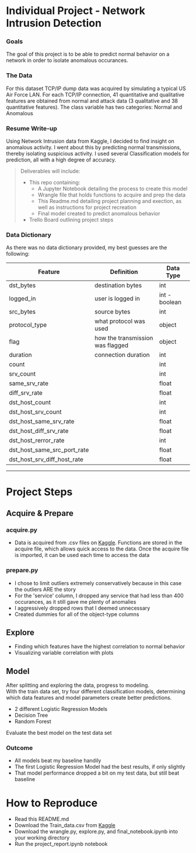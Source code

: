 
# **Individual Project - Network Intrusion Detection**

### Goals
The goal of this project is to be able to predict normal behavior on a network in order to isolate anomalous occurances. 

### The Data
For this dataset TCP/IP dump data was acquired by simulating a typical US Air Force LAN. For each TCP/IP connection, 41 quantitative and qualitative features are obtained from normal and attack data (3 qualitative and 38 quantitative features).
The class variable has two categories: Normal and Anomalous

### Resume Write-up
Using Network Intrusion data from Kaggle, I decided to find insight on anomalous activity. I went about this by predicting normal transmissions, thereby isolating suspicious activity. I used several Classification models for prediction, all with a high degree of accuracy.


>Deliverables will include:
> - This repo containing: 
>   - A Jupyter Notebook detailing the process to create this model
>   - Wrangle file that holds functions to acquire and prep the data
>   - This Readme.md detailing project planning and exection, as well as instructions for project recreation
>   - Final model created to predict anomalous behavior
> - Trello Board outlining project steps

### Data Dictionary

As there was no data dictionary provided, my best guesses are the following:

| Feature                       | Definition                            | Data Type                          |
|-------------------------------|---------------------------------------|------------------------------------|
|dst_bytes                      |destination bytes                      |int                                 |
|logged_in                      |user is logged in                      |int - boolean                       |
|src_bytes                      |source bytes                           |int                                 |
|protocol_type                  |what protocol was used                 |object                              |
|flag                           |how the transmission was flagged       |object                              |
|duration                       |connection duration                    |int                                 |
|count                          |                                       |int                                 |
|srv_count                      |                                       |int                                 |
|same_srv_rate                  |                                       |float                               |
|diff_srv_rate                  |                                       |float                               |
|dst_host_count                 |                                       |int                                 |
|dst_host_srv_count             |                                       |int                                 |
|dst_host_same_srv_rate         |                                       |float                               |
|dst_host_diff_srv_rate         |                                       |float                               |
|dst_host_rerror_rate           |                                       |int                                 |
|dst_host_same_src_port_rate    |                                       |float                               |
|dst_host_srv_diff_host_rate    |                                       |float                               |

****
# **Project Steps**
## Acquire & Prepare
### acquire.py
- Data is acquired from .csv files on [Kaggle](https://www.kaggle.com/sampadab17/network-intrusion-detection). Functions are stored in the acquire file, which allows quick access to the data. Once the acquire file is imported, it can be used each time to access the data


### prepare.py
- I chose to limit outliers extremely conservatively because in this case the outliers ARE the story
- For the 'service' column, I dropped any service that had less than 400 occurances, as it still gave me plenty of anomalies
- I aggressively dropped rows that I deemed unnecessary
- Created dummies for all of the object-type columns

## Explore
- Finding which features have the highest correlation to normal behavior
- Visualizing variable correlation with plots

## Model
After splitting and exploring the data, progress to modeling.  
With the train data set, try four different classification models, determining which data features and model parameters create better predictions.
- 2 different Logistic Regression Models
- Decision Tree
- Random Forest

Evaluate the best model on the test data set
### Outcome
- All models beat my baseline handily
- The first Logistic Regression Model had the best results, if only slightly
- That model performance dropped a bit on my test data, but still beat baseline

# **How to Reproduce**
- Read this README.md
- Download the Train_data.csv from [Kaggle](https://www.kaggle.com/sampadab17/network-intrusion-detection)
- Download the wrangle.py, explore.py, and final_notebook.ipynb into your working directory
- Run the project_report.ipynb notebook


